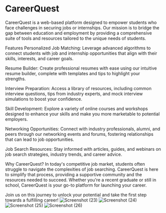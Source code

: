 # CareerQuest

CareerQuest is a web-based platform designed to empower students who face challenges in securing jobs or internships. Our mission is to bridge the gap between education and employment by providing a comprehensive suite of tools and resources tailored to the unique needs of students.

Features
Personalized Job Matching: Leverage advanced algorithms to connect students with job and internship opportunities that align with their skills, interests, and career goals.

Resume Builder: Create professional resumes with ease using our intuitive resume builder, complete with templates and tips to highlight your strengths.

Interview Preparation: Access a library of resources, including common interview questions, tips from industry experts, and mock interview simulations to boost your confidence.

Skill Development: Explore a variety of online courses and workshops designed to enhance your skills and make you more marketable to potential employers.

Networking Opportunities: Connect with industry professionals, alumni, and peers through our networking events and forums, fostering relationships that can lead to job opportunities.

Job Search Resources: Stay informed with articles, guides, and webinars on job search strategies, industry trends, and career advice.

Why CareerQuest?
In today's competitive job market, students often struggle to navigate the complexities of job searching. CareerQuest is here to simplify that process, providing a supportive community and the resources needed to succeed. Whether you're a recent graduate or still in school, CareerQuest is your go-to platform for launching your career.

Join us on this journey to unlock your potential and take the first step towards a fulfilling career!
![Screenshot (23)](https://github.com/user-attachments/assets/7cef0d5c-ab37-44a4-b181-35943857f33d)
![Screenshot (24)](https://github.com/user-attachments/assets/0ef5128a-030d-476c-8d35-d9b71b0aa980)
![Screenshot (25)](https://github.com/user-attachments/assets/1c770383-b801-41f6-b4b5-3a1b7809bfda)
![Screenshot (26)](https://github.com/user-attachments/assets/8e676ea8-a72e-45d4-926e-c86af35b7228)

